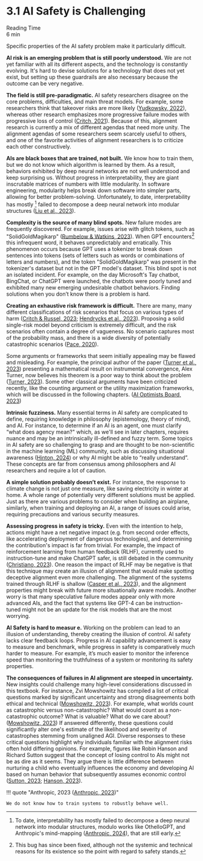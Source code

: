 # 3.1 AI Safety is Challenging
<div class="section-meta">
    <div class="meta-item">
        <span class="meta-icon">
            <i class="fas fa-clock"></i>
        </span>
        <div class="meta-content">
            <div class="meta-label">Reading Time</div>
            <div class="meta-value">6 min</div>
        </div>
    </div>
</div>

Specific properties of the AI safety problem make it particularly difficult.

**AI risk is an emerging problem that is still poorly understood.** We are not yet familiar with all its different aspects, and the technology is constantly evolving. It's hard to devise solutions for a technology that does not yet exist, but setting up these guardrails are also necessary because the outcome can be very negative.

**The field is still pre-paradigmatic.** AI safety researchers disagree on the core problems, difficulties, and main threat models. For example, some researchers think that takeover risks are more likely ([Yudkowsky, 2022](https://www.alignmentforum.org/posts/uMQ3cqWDPHhjtiesc/agi-ruin-a-list-of-lethalities)), whereas other research emphasizes more progressive failure modes with progressive loss of control ([Critch, 2021](https://www.alignmentforum.org/posts/LpM3EAakwYdS6aRKf/what-multipolar-failure-looks-like-and-robust-agent-agnostic)). Because of this, alignment research is currently a mix of different agendas that need more unity. The alignment agendas of some researchers seem scarcely useful to others, and one of the favorite activities of alignment researchers is to criticize each other constructively.

**AIs are black boxes that are trained, not built.** We know how to train them, but we do not know which algorithm is learned by them. As a result, behaviors exhibited by deep neural networks are not well understood and keep surprising us. Without progress in interpretability, they are giant inscrutable matrices of numbers with little modularity. In software engineering, modularity helps break down software into simpler parts, allowing for better problem-solving. Unfortunately, to date, interpretability has mostly [^footnote_modularity] failed to decompose a deep neural network into modular structures ([Liu et al., 2023](https://arxiv.org/abs/2305.08746)).

[^footnote_modularity]: To date, interpretability has mostly failed to decompose a deep neural network into modular structures, modulo works like OthelloGPT, and Anthropic's mind-mapping ([Anthropic, 2024](https://www.anthropic.com/news/mapping-mind-language-model)), that are still early.

**Complexity is the source of many blind spots.** New failure modes are frequently discovered. For example, issues arise with glitch tokens, such as "SolidGoldMagikarp" ([Rumbelow & Watkins, 2023](https://www.alignmentforum.org/posts/aPeJE8bSo6rAFoLqg/solidgoldmagikarp-plus-prompt-generation)). When GPT encounters[^footnote_solidgold] this infrequent word, it behaves unpredictably and erratically. This phenomenon occurs because GPT uses a tokenizer to break down sentences into tokens (sets of letters such as words or combinations of letters and numbers), and the token "SolidGoldMagikarp" was present in the tokenizer's dataset but not in the GPT model's dataset. This blind spot is not an isolated incident. For example, on the day Microsoft's Tay chatbot, BingChat, or ChatGPT were launched, the chatbots were poorly tuned and exhibited many new emerging undesirable chatbot behaviors. Finding solutions when you don’t know there is a problem is hard.

[^footnote_solidgold]: This bug has since been fixed, although not the systemic and technical reasons for its existence so the point with regard to safety stands.

**Creating an exhaustive risk framework is difficult.** There are many, many different classifications of risk scenarios that focus on various types of harm ([Critch & Russel, 2023](https://arxiv.org/abs/2306.06924); [Hendrycks et al., 2023](https://arxiv.org/abs/2306.12001)). Proposing a solid single-risk model beyond criticism is extremely difficult, and the risk scenarios often contain a degree of vagueness. No scenario captures most of the probability mass, and there is a wide diversity of potentially catastrophic scenarios ([Pace, 2020](https://www.lesswrong.com/posts/6jkGf5WEKMpMFXZp2/what-failure-looks-like-distilling-the-discussion)).

Some arguments or frameworks that seem initially appealing may be flawed and misleading. For example, the principal author of the paper ([Turner et al., 2023](https://arxiv.org/abs/1912.01683)) presenting a mathematical result on instrumental convergence, Alex Turner, now believes his theorem is a poor way to think about the problem ([Turner, 2023](https://www.lesswrong.com/posts/dqSwccGTWyBgxrR58/turntrout-s-shortform-feed?commentId=Sw89AxHGJ5j7E7ETf)). Some other classical arguments have been criticized recently, like the counting argument or the utility maximization frameworks, which will be discussed in the following chapters. ([AI Optimists Board, 2023](https://optimists.ai/2023/11/28/ai-is-easy-to-control/))

**Intrinsic fuzziness.** Many essential terms in AI safety are complicated to define, requiring knowledge in philosophy (epistemology, theory of mind), and AI. For instance, to determine if an AI is an agent, one must clarify “what does agency mean?" which, as we'll see in later chapters, requires nuance and may be an intrinsically ill-defined and fuzzy term. Some topics in AI safety are so challenging to grasp and are thought to be non-scientific in the machine learning (ML) community, such as discussing situational awareness ([Hinton, 2024](https://www.youtube.com/watch?v=N1TEjTeQeg0)) or why AI might be able to “really understand”. These concepts are far from consensus among philosophers and AI researchers and require a lot of caution.

**A simple solution probably doesn’t exist.** For instance, the response to climate change is not just one measure, like saving electricity in winter at home. A whole range of potentially very different solutions must be applied. Just as there are various problems to consider when building an airplane, similarly, when training and deploying an AI, a range of issues could arise, requiring precautions and various security measures.

**Assessing progress in safety is tricky.** Even with the intention to help, actions might have a net negative impact (e.g. from second order effects, like accelerating deployment of dangerous technologies), and determining the contribution's impact is far from trivial. For example, the impact of reinforcement learning from human feedback (RLHF), currently used to instruction-tune and make ChatGPT safer, is still debated in the community ([Christiano, 2023](https://www.alignmentforum.org/posts/vwu4kegAEZTBtpT6p/thoughts-on-the-impact-of-rlhf-research)). One reason the impact of RLHF may be negative is that this technique may create an illusion of alignment that would make spotting deceptive alignment even more challenging. The alignment of the systems trained through RLHF is shallow ([Casper et al., 2023](https://arxiv.org/abs/2307.15217)), and the alignment properties might break with future more situationally aware models. Another worry is that many speculative failure modes appear only with more advanced AIs, and the fact that systems like GPT-4 can be instruction-tuned might not be an update for the risk models that are the most worrying.

**AI Safety is hard to measur e.** Working on the problem can lead to an illusion of understanding, thereby creating the illusion of control. AI safety lacks clear feedback loops. Progress in AI capability advancement is easy to measure and benchmark, while progress in safety is comparatively much harder to measure. For example, it’s much easier to monitor the inference speed than monitoring the truthfulness of a system or monitoring its safety properties.

**The consequences of failures in AI alignment are steeped in uncertainty.** New insights could challenge many high-level considerations discussed in this textbook. For instance, Zvi Mowshowitz has compiled a list of critical questions marked by significant uncertainty and strong disagreements both ethical and technical ([Mowshowitz, 2023](https://thezvi.substack.com/p/the-crux-list)). For example, what worlds count as catastrophic versus non-catastrophic? What would count as a non-catastrophic outcome? What is valuable? What do we care about? ([Mowshowitz, 2023](https://thezvi.substack.com/p/the-crux-list)) If answered differently, these questions could significantly alter one's estimate of the likelihood and severity of catastrophes stemming from unaligned AGI. Diverse responses to these critical questions highlight why individuals familiar with the alignment risks often hold differing opinions. For example, figures like Robin Hanson and Richard Sutton suggest that the concept of losing control to AIs might not be as dire as it seems. They argue there is little difference between nurturing a child who eventually influences the economy and developing AI based on human behavior that subsequently assumes economic control ([Sutton, 2023](https://www.youtube.com/watch?v=NgHFMolXs3U); [Hanson, 2023](https://www.overcomingbias.com/p/ai-risk-again)).

!!! quote "Anthropic, 2023 ([Anthropic, 2023](https://www.anthropic.com/news/core-views-on-ai-safety))"



    We do not know how to train systems to robustly behave well.